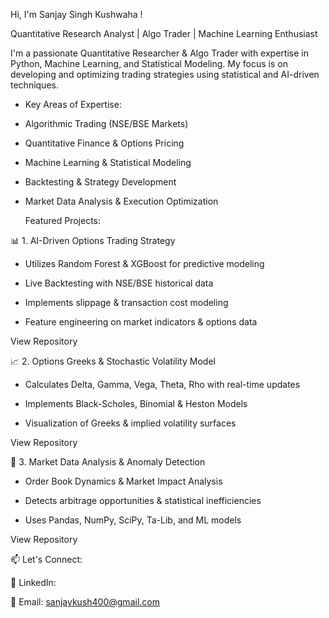 Hi, I'm Sanjay Singh Kushwaha !

Quantitative Research Analyst | Algo Trader | Machine Learning Enthusiast

I'm a passionate Quantitative Researcher & Algo Trader with expertise in Python, Machine Learning, and Statistical Modeling. My focus is on developing and optimizing trading strategies using statistical and AI-driven techniques.

- Key Areas of Expertise:

 * Algorithmic Trading (NSE/BSE Markets)

 * Quantitative Finance & Options Pricing

 * Machine Learning & Statistical Modeling

 * Backtesting & Strategy Development

 * Market Data Analysis & Execution Optimization

    Featured Projects:

📊 1. AI-Driven Options Trading Strategy

 * Utilizes Random Forest & XGBoost for predictive modeling

 * Live Backtesting with NSE/BSE historical data

 * Implements slippage & transaction cost modeling

 * Feature engineering on market indicators & options data

View Repository

📈 2. Options Greeks & Stochastic Volatility Model

 * Calculates Delta, Gamma, Vega, Theta, Rho with real-time updates

 * Implements Black-Scholes, Binomial & Heston Models

 * Visualization of Greeks & implied volatility surfaces

View Repository

📡 3. Market Data Analysis & Anomaly Detection

 * Order Book Dynamics & Market Impact Analysis

 * Detects arbitrage opportunities & statistical inefficiencies

 * Uses Pandas, NumPy, SciPy, Ta-Lib, and ML models

View Repository

📫 Let's Connect:

💼 LinkedIn: 

📩 Email: sanjaykush400@gmail.com



